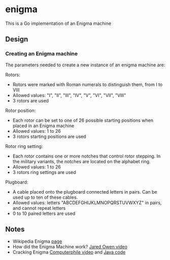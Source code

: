 # enigma

This is a Go implementation of an Enigma machine

## Design

### Creating an Enigma machine

The parameters needed to create a new instance of an enigma machine are:

Rotors:

- Rotors were marked with Roman numerals to distinguish them, from I to VIII
- Allowed values: "I", "II", "III", "IV", "V", "VI", "VII", "VIII"
- 3 rotors are used

Rotor position:

- Each rotor can be set to one of 26 possible starting positions when placed in an Enigma machine
- Allowed values: 1 to 26
- 3 rotors starting positions are used

Rotor ring setting:

- Each rotor contains one or more notches that control rotor stepping. In the military variants, the notches are located
  on the alphabet ring.
- Allowed values: 1 to 26
- 3 rotors ring settings are used

Plugboard:

- A cable placed onto the plugboard connected letters in pairs. Can be used up to ten of these cables.
- Allowed values: letters "ABCDEFGHIJKLMNOPQRSTUVWXYZ" in pairs, and cannot repeat letters
- 0 to 10 paired letters are used

## Notes

- Wikipedia Enigma [page](https://en.wikipedia.org/wiki/Enigma_machine)
- How did the Enigma Machine work? [Jared Owen video](https://www.youtube.com/watch?v=ybkkiGtJmkM)
- Cracking Enigma [Computerphile video](https://www.youtube.com/watch?v=RzWB5jL5RX0)
  and [Java code](https://github.com/mikepound/enigma)


